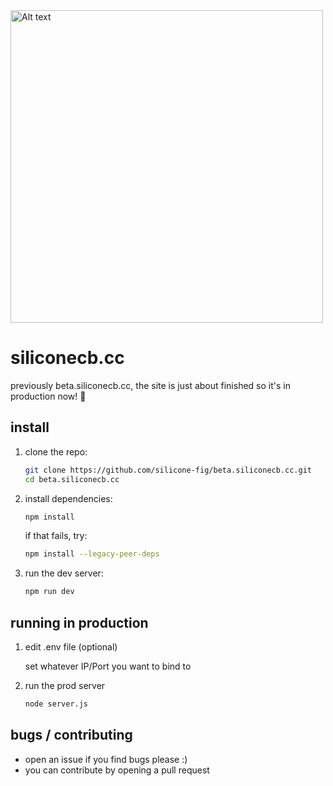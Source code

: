<img src="static/img/gh-bannernew.png" alt="Alt text" width="500">

# siliconecb.cc
previously beta.siliconecb.cc, the site is just about finished so it's in production now! 🎉

## install

1. clone the repo:
   ```bash
   git clone https://github.com/silicone-fig/beta.siliconecb.cc.git
   cd beta.siliconecb.cc
   ```
2. install dependencies:
   ```bash
   npm install
   ```

   if that fails, try:
   ```bash
   npm install --legacy-peer-deps
   ```

3. run the dev server:
   ```bash
   npm run dev
   ```

## running in production

1. edit .env file (optional)
   
    set whatever IP/Port you want to bind to
3. run the prod server
   ```bash
   node server.js
   ``` 

## bugs / contributing
- open an issue if you find bugs please :)
- you can contribute by opening a pull request
